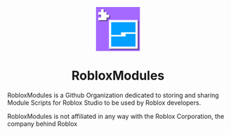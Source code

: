 <p align="center">
  <img src="https://github.com/RobloxModules/.github/blob/b479e25640a61bcbcd3da66a23de5f65059f63a5/robloxmodules%20logo.png" alt="drawing" width="100" align="center"/>
  <h1 align="center">RobloxModules</h1>
</p>

RobloxModules is a Github Organization dedicated to storing and sharing Module Scripts for Roblox Studio to be used by Roblox developers.

RobloxModules is not affiliated in any way with the Roblox Corporation, the company behind Roblox

